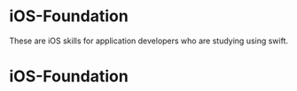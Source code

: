 # iOS-Foundation
These are iOS skills for application developers who are studying using swift.
# iOS-Foundation
